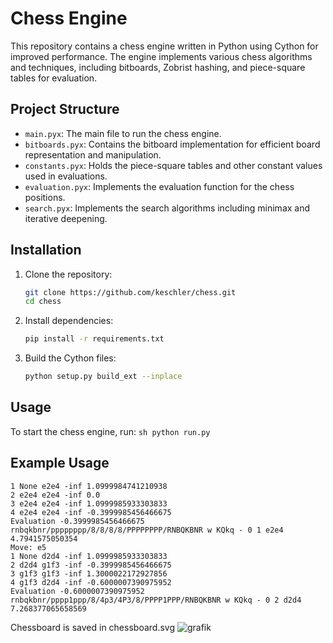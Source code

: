 # Chess Engine

This repository contains a chess engine written in Python using Cython for improved performance. The engine implements various chess algorithms and techniques, including bitboards, Zobrist hashing, and piece-square tables for evaluation.

## Project Structure

- `main.pyx`: The main file to run the chess engine.
- `bitboards.pyx`: Contains the bitboard implementation for efficient board representation and manipulation.
- `constants.pyx`: Holds the piece-square tables and other constant values used in evaluations.
- `evaluation.pyx`: Implements the evaluation function for the chess positions.
- `search.pyx`: Implements the search algorithms including minimax and iterative deepening.

## Installation

1. Clone the repository:
    ```sh
    git clone https://github.com/keschler/chess.git
    cd chess
    ```

2. Install dependencies:
    ```sh
    pip install -r requirements.txt
    ```

3. Build the Cython files:
    ```sh
    python setup.py build_ext --inplace
    ```

## Usage

To start the chess engine, run:
    ```sh
    python run.py
    ```

## Example Usage

```plaintext
1 None e2e4 -inf 1.0999984741210938
2 e2e4 e2e4 -inf 0.0
3 e2e4 e2e4 -inf 1.0999985933303833
4 e2e4 e2e4 -inf -0.3999985456466675
Evaluation -0.3999985456466675 rnbqkbnr/pppppppp/8/8/8/8/PPPPPPPP/RNBQKBNR w KQkq - 0 1 e2e4 4.7941575050354
Move: e5
1 None d2d4 -inf 1.0999985933303833
2 d2d4 g1f3 -inf -0.3999985456466675
3 g1f3 g1f3 -inf 1.3000022172927856
4 g1f3 d2d4 -inf -0.6000007390975952
Evaluation -0.6000007390975952 rnbqkbnr/pppp1ppp/8/4p3/4P3/8/PPPP1PPP/RNBQKBNR w KQkq - 0 2 d2d4 7.268377065658569
```
Chessboard is saved in chessboard.svg
![grafik](https://github.com/user-attachments/assets/986375be-651a-4630-aed5-5f13236ce3ca)
